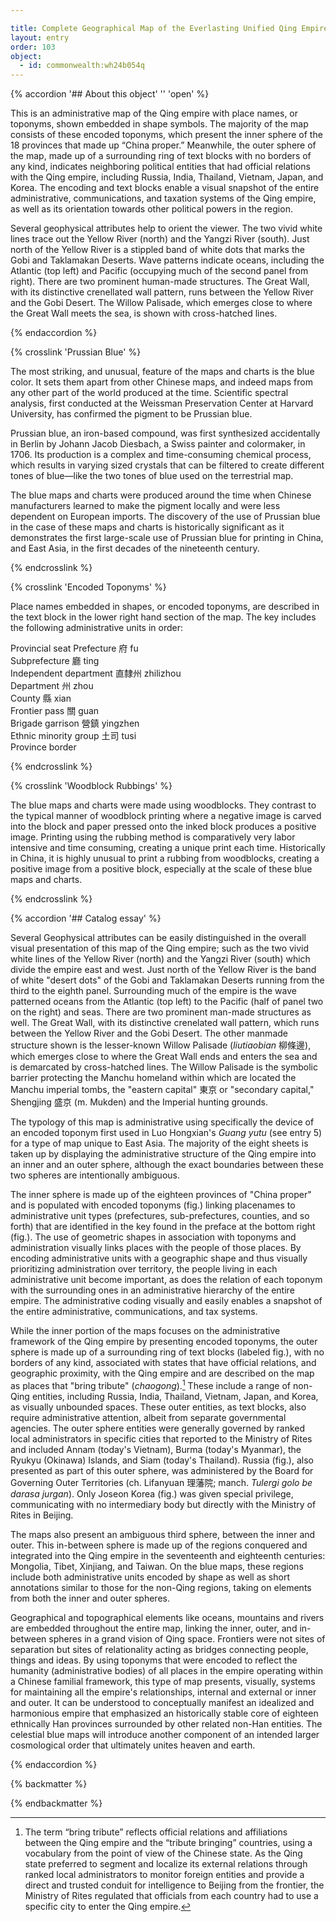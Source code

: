 ```yaml
---

title: Complete Geographical Map of the Everlasting Unified Qing Empire 
layout: entry
order: 103
object:
  - id: commonwealth:wh24b054q
---
```


{% accordion '## About this object' '' 'open' %}

This is an administrative map of the Qing empire with place names, or toponyms, shown embedded in shape symbols. The majority of the map consists of these encoded toponyms, which present the inner sphere of the 18 provinces that made up “China proper.” Meanwhile, the outer sphere of the map, made up of a surrounding ring of text blocks with no borders of any kind, indicates neighboring political entities that had official relations with the Qing empire, including Russia, India, Thailand, Vietnam, Japan, and Korea. The encoding and text blocks enable a visual snapshot of the entire administrative, communications, and taxation systems of the Qing empire, as well as its orientation towards other political powers in the region.

Several geophysical attributes help to orient the viewer. The two vivid white lines trace out the Yellow River (north) and the Yangzi River (south). Just north of the Yellow River is a stippled band of white dots that marks the Gobi and Taklamakan Deserts. Wave patterns indicate oceans, including the Atlantic (top left) and Pacific (occupying much of the second panel from right). There are two prominent human-made structures. The Great Wall, with its distinctive crenellated wall pattern, runs between the Yellow River and the Gobi Desert. The Willow Palisade, which emerges close to where the Great Wall meets the sea, is shown with cross-hatched lines.

{% endaccordion %}

{% crosslink 'Prussian Blue' %}

The most striking, and unusual, feature of the maps and charts is the blue color. It sets them apart from other Chinese maps, and indeed maps from any other part of the world produced at the time. Scientific spectral analysis, first conducted at the Weissman Preservation Center at Harvard University, has confirmed the pigment to be Prussian blue.

Prussian blue, an iron-based compound, was first synthesized accidentally in Berlin by Johann Jacob Diesbach, a Swiss painter and colormaker, in 1706. Its production is a complex and time-consuming chemical process, which results in varying sized crystals that can be filtered to create different tones of blue—like the two tones of blue used on the terrestrial map.

The blue maps and charts were produced around the time when Chinese manufacturers learned to make the pigment locally and were less dependent on European imports. The discovery of the use of Prussian blue in the case of these maps and charts is historically significant as it demonstrates the first large-scale use of Prussian blue for printing in China, and East Asia, in the first decades of the nineteenth century.

{% endcrosslink %}

{% crosslink 'Encoded Toponyms' %}

Place names embedded in shapes, or encoded toponyms, are described in the text block in the lower right hand section of the map. The key includes the following administrative units in order:

Provincial seat
Prefecture <span class="inline-characters chinese-characters">府</span><span class="inline-characters romanization-characters"> fu</span>  
Subprefecture <span class="inline-characters chinese-characters">廳</span><span class="inline-characters romanization-characters"> ting</span>  
Independent department <span class="inline-characters chinese-characters">直隸州</span><span class="inline-characters romanization-characters"> zhilizhou</span>  
Department <span class="inline-characters chinese-characters">州</span><span class="inline-characters romanization-characters"> zhou</span>  
County <span class="inline-characters chinese-characters">縣</span><span class="inline-characters romanization-characters"> xian</span>  
Frontier pass <span class="inline-characters chinese-characters">關</span><span class="inline-characters romanization-characters"> guan</span>  
Brigade garrison <span class="inline-characters chinese-characters">營鎮</span><span class="inline-characters romanization-characters"> yingzhen</span>  
Ethnic minority group <span class="inline-characters chinese-characters">土司</span><span class="inline-characters romanization-characters"> tusi</span>  
Province border

{% endcrosslink %}

{% crosslink 'Woodblock Rubbings' %}

The blue maps and charts were made using woodblocks. They contrast to the typical manner of woodblock printing where a negative image is carved into the block and paper pressed onto the inked block produces a positive image. Printing using the rubbing method is comparatively very labor intensive and time consuming, creating a unique print each time. Historically in China, it is highly unusual to print a rubbing from woodblocks, creating a positive image from a positive block, especially at the scale of these blue maps and charts.

{% endcrosslink %}



{% accordion '## Catalog essay' %}

Several Geophysical attributes can be easily distinguished in the overall visual presentation of this map of the Qing empire; such as the two vivid white lines of the Yellow River (north) and the Yangzi River (south) which divide the empire east and west. Just north of the Yellow River is the band of white "desert dots" of the Gobi and Taklamakan Deserts running from the third to the eighth panel. Surrounding much of the empire is the wave patterned oceans from the Atlantic (top left) to the Pacific (half of panel two on the right) and seas. There are two prominent man-made structures as well. The Great Wall, with its distinctive crenelated wall pattern, which runs between the Yellow River and the Gobi Desert. The other manmade structure shown is the lesser-known Willow Palisade (*liutiaobian* <span class="inline-characters chinese-characters">柳條邊</span>), which emerges close to where the Great Wall ends and enters the sea and is demarcated by cross-hatched lines. The Willow Palisade is the symbolic barrier protecting the Manchu homeland within which are located the Manchu imperial tombs, the "eastern capital" <span class="inline-characters chinese-characters">東京</span> or "secondary capital," Shengjing <span class="inline-characters chinese-characters">盛京</span> (m. Mukden) and the Imperial hunting grounds.

The typology of this map is administrative using specifically the device of an encoded toponym first used in Luo Hongxian's *Guang yutu* (see entry 5) for a type of map unique to East Asia. The majority of the eight sheets is taken up by displaying the administrative structure of the Qing empire into an inner and an outer sphere, although the exact boundaries between these two spheres are intentionally ambiguous.

The inner sphere is made up of the eighteen provinces of "China proper" and is populated with encoded toponyms (fig.) linking placenames to administrative unit types (prefectures, sub-prefectures, counties, and so forth) that are identified in the key found in the preface at the bottom right (fig.). The use of geometric shapes in association with toponyms and administration visually links places with the people of those places. By encoding administrative units with a geographic shape and thus visually prioritizing administration over territory, the people living in each administrative unit become important, as does the relation of each toponym with the surrounding ones in an administrative hierarchy of the entire empire. The administrative coding visually and easily enables a snapshot of the entire administrative, communications, and tax systems.

While the inner portion of the maps focuses on the administrative framework of the Qing empire by presenting encoded toponyms, the outer sphere is made up of a surrounding ring of text blocks (labeled fig.), with no borders of any kind, associated with states that have official relations, and geographic proximity, with the Qing empire and are described on the map as places that "bring tribute" (*chaogong*).[^1] These include a range of non-Qing entities, including Russia, India, Thailand, Vietnam, Japan, and Korea, as visually unbounded spaces. These outer entities, as text blocks, also require administrative attention, albeit from separate governmental agencies. The outer sphere entities were generally governed by ranked local administrators in specific cities that reported to the Ministry of Rites and included Annam (today's Vietnam), Burma (today's Myanmar), the Ryukyu (Okinawa) Islands, and Siam (today's Thailand). Russia (fig.), also presented as part of this outer sphere, was administered by the Board for Governing Outer Territories (ch. Lifanyuan <span class="inline-characters chinese-characters">理藩院</span>; manch. *Tulergi golo be darasa jurgan*). Only Joseon Korea (fig.) was given special privilege, communicating with no intermediary body but directly with the Ministry of Rites in Beijing.

The maps also present an ambiguous third sphere, between the inner and outer. This in-between sphere is made up of the regions conquered and integrated into the Qing empire in the seventeenth and eighteenth centuries: Mongolia, Tibet, Xinjiang, and Taiwan. On the blue maps, these regions include both administrative units encoded by shape as well as short annotations similar to those for the non-Qing regions, taking on elements from both the inner and outer spheres.

Geographical and topographical elements like oceans, mountains and rivers are embedded throughout the entire map, linking the inner, outer, and in-between spheres in a grand vision of Qing space. Frontiers were not sites of separation but sites of relationality acting as bridges connecting people, things and ideas. By using toponyms that were encoded to reflect the humanity (administrative bodies) of all places in the empire operating within a Chinese familial framework, this type of map presents, visually, systems for maintaining all the empire's relationships, internal and external or inner and outer. It can be understood to conceptually manifest an idealized and harmonious empire that emphasized an historically stable core of eighteen ethnically Han provinces surrounded by other related non-Han entities. The celestial blue maps will introduce another component of an intended larger cosmological order that ultimately unites heaven and earth.

[^1]: The term “bring tribute” reflects official relations and affiliations between the Qing empire and the “tribute bringing” countries, using a vocabulary from the point of view of the Chinese state. As the Qing state preferred to segment and localize its external relations through ranked local administrators to monitor foreign entities and provide a direct and trusted conduit for intelligence to Beijing from the frontier, the Ministry of Rites regulated that officials from each country had to use a specific city to enter the Qing empire.


{% endaccordion %}


{% backmatter %}


{% endbackmatter %}
